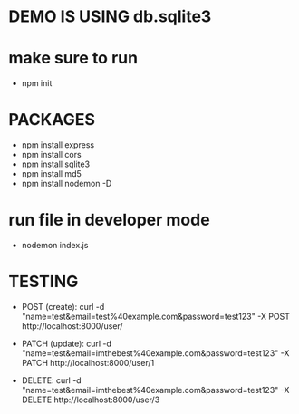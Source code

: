 # DEMO IS USING db.sqlite3


# make sure to run
- npm init

# PACKAGES
- npm install express
- npm install cors
- npm install sqlite3
- npm install md5
- npm install nodemon -D


# run file in developer mode
- nodemon index.js


# TESTING
- POST (create): curl -d "name=test&email=test%40example.com&password=test123" -X POST http://localhost:8000/user/


- PATCH (update): curl -d "name=test&email=imthebest%40example.com&password=test123" -X PATCH http://localhost:8000/user/1


- DELETE:  curl -d "name=test&email=imthebest%40example.com&password=test123" -X DELETE http://localhost:8000/user/3
